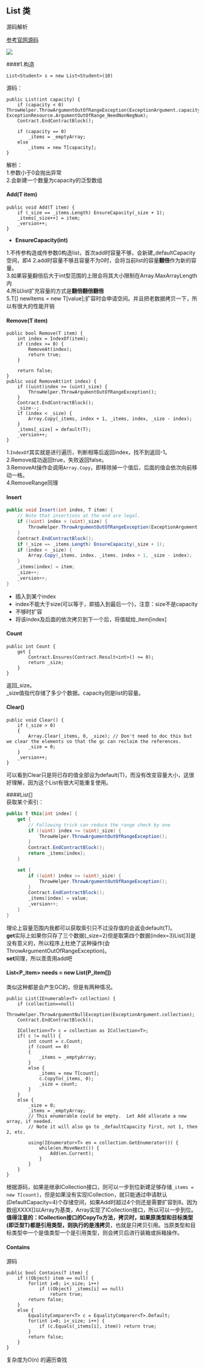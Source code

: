 ## List 类
源码解析

[参考官网源码](https://referencesource.microsoft.com/#mscorlib/system/collections/generic/list.cs)   

![](pic/9.png)

####1.构造  

	List<Student> s = new List<Student>(10)  
源码：

    public List(int capacity) {
        if (capacity < 0) ThrowHelper.ThrowArgumentOutOfRangeException(ExceptionArgument.capacity, ExceptionResource.ArgumentOutOfRange_NeedNonNegNum);
        Contract.EndContractBlock();
    
        if (capacity == 0)
            _items = _emptyArray;
        else
            _items = new T[capacity];
    }
解析：  
1.参数小于0会抛出异常  
2.会新建一个数量为capacity的泛型数组  

#### Add(T item)

    public void Add(T item) {
        if (_size == _items.Length) EnsureCapacity(_size + 1);
        _items[_size++] = item;
        _version++;
    }

* **EnsureCapacity(int)**  

1.不传参构造或传参数0构造list，首次add时容量不够，会新建_defaultCapacity空间，即4
2.add时容量不够且容量不为0时，会将当前list的容量**翻倍**作为新的容量。  
3.如果容量翻倍后大于int型范围的上限会将其大小限制在Array.MaxArrayLength内  
4.所以list扩充容量的方式是**翻倍翻倍翻倍**  
5.T[] newItems = new T[value];扩容时会申请空间。并且把老数据拷贝一下，所以有很大的性能开销

#### Remove(T item)

    public bool Remove(T item) {
        int index = IndexOf(item);
        if (index >= 0) {
            RemoveAt(index);
            return true;
        }
    
        return false;
    }
    public void RemoveAt(int index) {
        if ((uint)index >= (uint)_size) {
            ThrowHelper.ThrowArgumentOutOfRangeException();
        }
        Contract.EndContractBlock();
        _size--;
        if (index < _size) {
            Array.Copy(_items, index + 1, _items, index, _size - index);
        }
        _items[_size] = default(T);
        _version++;
    }
1.`IndexOf`其实就是进行遍历，判断相等后返回index，找不到返回-1。  
2.Remove成功返回true，失败返回false。  
3.RemoveAt操作会调用`Array.Copy`，即移除掉一个值后，后面的值会依次向前移动一格。  
4.RemoveRange同理
#### Insert  

```c#
public void Insert(int index, T item) {
    // Note that insertions at the end are legal.
    if ((uint) index > (uint)_size) {
        ThrowHelper.ThrowArgumentOutOfRangeException(ExceptionArgument.index, ExceptionResource.ArgumentOutOfRange_ListInsert);
    }
    Contract.EndContractBlock();
    if (_size == _items.Length) EnsureCapacity(_size + 1);
    if (index < _size) {
        Array.Copy(_items, index, _items, index + 1, _size - index);
    }
    _items[index] = item;
    _size++;            
    _version++;
}  
```
* 插入到某个index
* index不能大于size(可以等于，即插入到最后一个)，注意：size不是capacity  
* 不够时扩容  
* 将该index及后面的依次拷贝到下一个后，将值赋给_item[index]

#### Count

    public int Count {
        get {
            Contract.Ensures(Contract.Result<int>() >= 0);
            return _size; 
        }
    }
返回_size。  
_size值指代存储了多少个数据。capacity则是list的容量。

#### Clear()  

	public void Clear() {
	    if (_size > 0)
	    {
	        Array.Clear(_items, 0, _size); // Don't need to doc this but we clear the elements so that the gc can reclaim the references.
	        _size = 0;
	    }
	    _version++;
	}

可以看到Clear只是将已存的值全部设为default(T)，而没有改变容量大小，这很好理解，因为这个List有很大可能重复使用。

####List[]  
获取某个索引：

```c#
public T this[int index] {
    get {
        // Following trick can reduce the range check by one
        if ((uint) index >= (uint)_size) {
            ThrowHelper.ThrowArgumentOutOfRangeException();
        }
        Contract.EndContractBlock();
        return _items[index]; 
    }

    set {
        if ((uint) index >= (uint)_size) {
            ThrowHelper.ThrowArgumentOutOfRangeException();
        }
        Contract.EndContractBlock();
        _items[index] = value;
        _version++;
    }
}  
```
理论上容量范围内我都可以获取索引只不过没存值的会返会default(T)。  
**get**实际上如果你只存了三个数据(_size=2)但是取第四个数据(index=3)List[3]是没有意义的，所以程序上杜绝了这种操作(会ThrowArgumentOutOfRangeException)。  
**set**同理，所以乖乖用add吧  

#### List<P_item> needs = new List(P_item[])  

类似这种都是会产生GC的，但是有两种情况。   

	public List(IEnumerable<T> collection) {
	    if (collection==null)
	        ThrowHelper.ThrowArgumentNullException(ExceptionArgument.collection);
	    Contract.EndContractBlock();
	
	    ICollection<T> c = collection as ICollection<T>;
	    if( c != null) {
	        int count = c.Count;
	        if (count == 0)
	        {
	            _items = _emptyArray;
	        }
	        else {
	            _items = new T[count];
	            c.CopyTo(_items, 0);
	            _size = count;
	        }
	    }    
	    else {                
	        _size = 0;
	        _items = _emptyArray;
	        // This enumerable could be empty.  Let Add allocate a new array, if needed.
	        // Note it will also go to _defaultCapacity first, not 1, then 2, etc.
	        
	        using(IEnumerator<T> en = collection.GetEnumerator()) {
	            while(en.MoveNext()) {
	                Add(en.Current);                                    
	            }
	        }
	    }
	}
根据源码，如果是继承ICollection<T>接口，则可以一步到位新建足够存储`_items = new T[count]`，但是如果没有实现ICollection<T>，就只能通过申请默认(DefaultCapacity=4)个存储空间，如果Add时超过4个则还是需要扩容到8。因为数组XXXX[]以Array为基类，Array实现了ICollection接口，所以可以一步到位。  
**值得注意的：**ICollection接口的CopyTo方法，拷贝时，如果原类型和目标类型(即泛型T)都是引用类型，则执行的是**浅拷贝**，也就是只拷贝引用。当原类型和目标类型中一个是值类型一个是引用类型，则会拷贝后进行装箱或拆箱操作。

#### Contains

源码

```
public bool Contains(T item) {
    if ((Object) item == null) {
        for(int i=0; i<_size; i++)
            if ((Object) _items[i] == null)
                return true;
        return false;
    }
    else {
        EqualityComparer<T> c = EqualityComparer<T>.Default;
        for(int i=0; i<_size; i++) {
            if (c.Equals(_items[i], item)) return true;
        }
        return false;
    }
}
```

复杂度为O(n) 的遍历查找